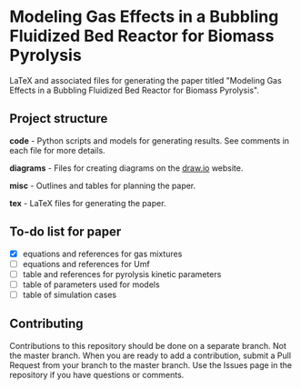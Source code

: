 # Modeling Gas Effects in a Bubbling Fluidized Bed Reactor for Biomass Pyrolysis

LaTeX and associated files for generating the paper titled "Modeling Gas Effects in a Bubbling Fluidized Bed Reactor for Biomass Pyrolysis".

## Project structure

**code** - Python scripts and models for generating results. See comments in each file for more details.

**diagrams** - Files for creating diagrams on the [draw.io](https://www.draw.io) website.

**misc** - Outlines and tables for planning the paper.

**tex** - LaTeX files for generating the paper.

## To-do list for paper

- [x] equations and references for gas mixtures
- [ ] equations and references for Umf
- [ ] table and references for pyrolysis kinetic parameters
- [ ] table of parameters used for models
- [ ] table of simulation cases

## Contributing

Contributions to this repository should be done on a separate branch. Not the master branch. When you are ready to add a contribution, submit a Pull Request from your branch to the master branch. Use the Issues page in the repository if you have questions or comments.
